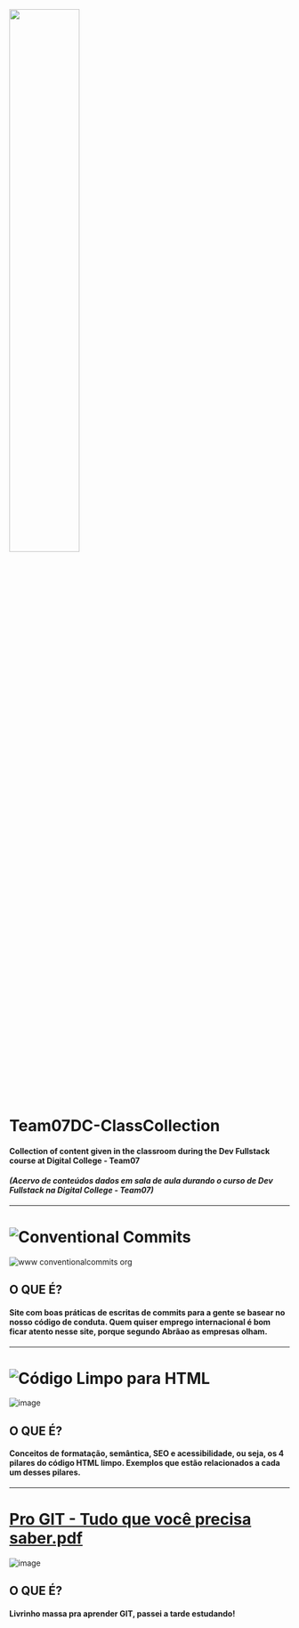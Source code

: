 <img width="50%" align="justify" src="https://user-images.githubusercontent.com/112489130/199324704-605a7e14-5dcb-412c-bd82-a8c6f4c87c24.gif">

# Team07DC-ClassCollection
#### Collection of content given in the classroom during the Dev Fullstack course at Digital College - Team07
#### *(Acervo de conteúdos dados em sala de aula durando o curso de Dev Fullstack na Digital College - Team07)*
<hr>

# ![Conventional Commits](https://www.conventionalcommits.org/en/v1.0.0)
![www conventionalcommits org](https://user-images.githubusercontent.com/112489130/199321935-a0022976-8f6d-4674-bb0a-fce2f35b9ca2.png)
## O QUE É?
#### Site com boas práticas de escritas de commits para a gente se basear no nosso código de conduta. Quem quiser emprego internacional é bom ficar atento nesse site, porque segundo Abrãao as empresas olham.
<hr>

# ![Código Limpo para HTML](https://www.linkedin.com/pulse/c%25C3%25B3digo-limpo-para-html-leticia-coelho/?trackingId=vKLIrt5kQQeAIORq%2BIrCwQ%3D%3D)
![image](https://user-images.githubusercontent.com/112489130/199331271-c27a88b2-3c27-4708-8865-e4dd882aea74.png)
## O QUE É?
#### Conceitos de formatação, semântica, SEO e acessibilidade, ou seja, os 4 pilares do código HTML limpo. Exemplos que estão relacionados a cada um desses pilares.
<hr>

# [Pro GIT - Tudo que você precisa saber.pdf](https://github.com/mikaelmonteirodev/Team07DC-ClassCollection/files/9913715/Pro.GIT.-.Tudo.que.voce.precisa.saber.pdf)
![image](https://user-images.githubusercontent.com/112489130/199332653-3df7b788-50e2-4aaf-9750-a9fe7ab35ca4.png)
## O QUE É?
#### Livrinho massa pra aprender GIT, passei a tarde estudando!
